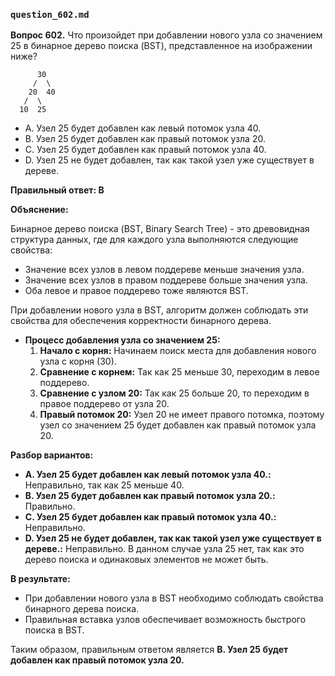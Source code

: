 

### `question_602.md`

**Вопрос 602.** Что произойдет при добавлении нового узла со значением 25 в бинарное дерево поиска (BST), представленное на изображении ниже?

```
      30
     /  \
    20  40
   /  \
  10  25
```

-   A.  Узел 25 будет добавлен как левый потомок узла 40.
-   B.  Узел 25 будет добавлен как правый потомок узла 20.
-   C.  Узел 25 будет добавлен как правый потомок узла 40.
-   D.  Узел 25 не будет добавлен, так как такой узел уже существует в дереве.

**Правильный ответ: B**

**Объяснение:**

Бинарное дерево поиска (BST, Binary Search Tree) - это древовидная структура данных, где для каждого узла выполняются следующие свойства:
* Значение всех узлов в левом поддереве меньше значения узла.
*  Значение всех узлов в правом поддереве больше значения узла.
*  Оба левое и правое поддерево тоже являются BST.

При добавлении нового узла в BST, алгоритм должен соблюдать эти свойства для обеспечения корректности бинарного дерева.

*   **Процесс добавления узла со значением 25:**
    1.  **Начало с корня:** Начинаем поиск места для добавления нового узла с корня (30).
    2.  **Сравнение с корнем:** Так как 25 меньше 30, переходим в левое поддерево.
    3.  **Сравнение с узлом 20:**  Так как 25 больше 20, то переходим в правое поддерево от узла 20.
    4.  **Правый потомок 20:** Узел 20 не имеет правого потомка, поэтому узел со значением 25 будет добавлен как правый потомок узла 20.

**Разбор вариантов:**
*   **A. Узел 25 будет добавлен как левый потомок узла 40.:** Неправильно, так как  25 меньше 40.
*   **B. Узел 25 будет добавлен как правый потомок узла 20.:** Правильно.
*   **C. Узел 25 будет добавлен как правый потомок узла 40.:** Неправильно.
*   **D. Узел 25 не будет добавлен, так как такой узел уже существует в дереве.:** Неправильно.  В данном случае узла 25 нет, так как это дерево поиска и одинаковых элементов не может быть.

**В результате:**
*   При добавлении нового узла в BST необходимо соблюдать свойства бинарного дерева поиска.
*   Правильная вставка узлов обеспечивает возможность быстрого поиска в BST.

Таким образом, правильным ответом является **B. Узел 25 будет добавлен как правый потомок узла 20.**
